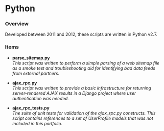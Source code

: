 # Python #

### Overview ###

Developed between 2011 and 2012, these scripts are written in Python v2.7.

### Items ###

* **parse_sitemap.py**
  <br />_This script was written to perform a simple parsing of a web sitemap file as a smoke test and troubleshooting aid for identifying bad data feeds from external partners._
  
* **ajax_rpc.py**
  <br />_This script was written to provide a basic infrastructure for returning server-rendered AJAX results in a Django project where user authentication was needed._
  
* **ajax_rpc_tests.py**
  <br />_The suite of unit tests for validation of the ajax\_rpc.py constructs. This script contains references to a set of UserProfile models that was not included in this portfolio._